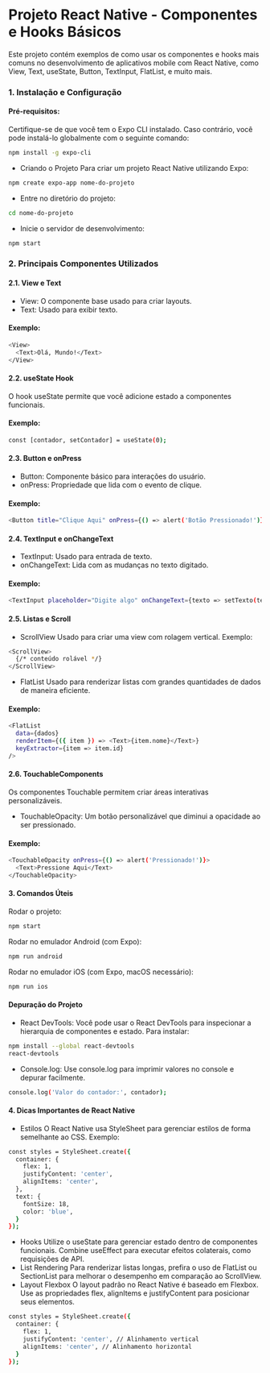 # Projeto React Native - Componentes e Hooks Básicos
Este projeto contém exemplos de como usar os componentes e hooks mais comuns no desenvolvimento de aplicativos mobile com React Native, como View, Text, useState, Button, TextInput, FlatList, e muito mais.

### 1. Instalação e Configuração
#### Pré-requisitos:
Certifique-se de que você tem o Expo CLI instalado. Caso contrário, você pode instalá-lo globalmente com o seguinte comando:

````bash
npm install -g expo-cli
````

- Criando o Projeto
Para criar um projeto React Native utilizando Expo:

````bash
npm create expo-app nome-do-projeto
````

- Entre no diretório do projeto:

```bash 
cd nome-do-projeto
```

- Inicie o servidor de desenvolvimento:

````bash
npm start
````
### 2. Principais Componentes Utilizados
#### 2.1. View e Text
- View: O componente base usado para criar layouts.
- Text: Usado para exibir texto.
#### Exemplo:
````bash
<View>
  <Text>Olá, Mundo!</Text>
</View>
````
#### 2.2. useState Hook
O hook useState permite que você adicione estado a componentes funcionais.
#### Exemplo:

````bash
const [contador, setContador] = useState(0);
````
#### 2.3. Button e onPress
- Button: Componente básico para interações do usuário.
- onPress: Propriedade que lida com o evento de clique.
#### Exemplo:

````bash 
<Button title="Clique Aqui" onPress={() => alert('Botão Pressionado!')} />
````
#### 2.4. TextInput e onChangeText
- TextInput: Usado para entrada de texto.
- onChangeText: Lida com as mudanças no texto digitado.
#### Exemplo:

```bash 
<TextInput placeholder="Digite algo" onChangeText={texto => setTexto(texto)} />
```
#### 2.5. Listas e Scroll
- ScrollView
Usado para criar uma view com rolagem vertical.
Exemplo:

````bash
<ScrollView>
  {/* conteúdo rolável */}
</ScrollView>
````
- FlatList
Usado para renderizar listas com grandes quantidades de dados de maneira eficiente.
#### Exemplo:

````bash
<FlatList
  data={dados}
  renderItem={({ item }) => <Text>{item.nome}</Text>}
  keyExtractor={item => item.id}
/>
````
#### 2.6. TouchableComponents
Os componentes Touchable permitem criar áreas interativas personalizáveis.

- TouchableOpacity: Um botão personalizável que diminui a opacidade ao ser pressionado.
#### Exemplo:

````bash
<TouchableOpacity onPress={() => alert('Pressionado!')}>
  <Text>Pressione Aqui</Text>
</TouchableOpacity>
````
#### 3. Comandos Úteis
Rodar o projeto:
````bash
npm start
````
Rodar no emulador Android (com Expo):
````bash
npm run android
````
Rodar no emulador iOS (com Expo, macOS necessário):
````bash
npm run ios
````
#### Depuração do Projeto
- React DevTools: Você pode usar o React DevTools para inspecionar a hierarquia de componentes e estado. Para instalar:
````bash
npm install --global react-devtools
react-devtools
````
- Console.log: Use console.log para imprimir valores no console e depurar facilmente.
````bash
console.log('Valor do contador:', contador);
````
#### 4. Dicas Importantes de React Native
- Estilos
O React Native usa StyleSheet para gerenciar estilos de forma semelhante ao CSS.
Exemplo:
````bash
const styles = StyleSheet.create({
  container: {
    flex: 1,
    justifyContent: 'center',
    alignItems: 'center',
  },
  text: {
    fontSize: 18,
    color: 'blue',
  }
});
````
- Hooks
Utilize o useState para gerenciar estado dentro de componentes funcionais.
Combine useEffect para executar efeitos colaterais, como requisições de API.
- List Rendering
Para renderizar listas longas, prefira o uso de FlatList ou SectionList para melhorar o desempenho em comparação ao ScrollView.
- Layout Flexbox
O layout padrão no React Native é baseado em Flexbox. Use as propriedades flex, alignItems e justifyContent para posicionar seus elementos.
````bash
const styles = StyleSheet.create({
  container: {
    flex: 1,
    justifyContent: 'center', // Alinhamento vertical
    alignItems: 'center', // Alinhamento horizontal
  }
});
````
